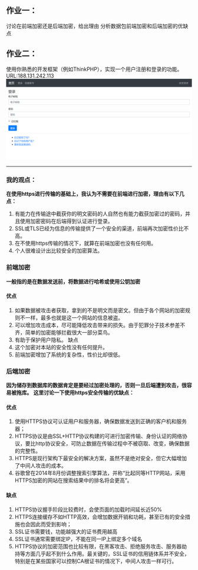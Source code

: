 ## 作业一：
讨论在前端加密还是后端加密，给出理由
分析数据包前端加密和后端加密的优缺点

## 作业二：
使用你熟悉的开发框架（例如ThinkPHP），实现一个用户注册和登录的功能。
URL:188.131.242.113
![page](/webjpg/django_login.png)
**********************

### 我的观点：
**在使用https进行传输的基础上，我认为不需要在前端进行加密，理由有以下几点：**
1.	有能力在传输途中截获你的明文密码的人自然也有能力截获加密过的密码，并且使用加密密码在后端得到认证进行登录。
2.	SSL或TLS已经为信息的传输提供了一个安全的渠道，前端再次加密性价比不高。
3.	在不使用https传输的情况下，就算在前端加密也没有任何用。
4.	个人很难设计出比较安全的加密算法。


### 前端加密
**一般指的是在数据发送前，将数据进行哈希或使用公钥加密**
#### 优点
1.	如果数据被攻击者获取，拿到的不是明文而是密文。但由于各个网站的加密规则不一样，最多也就是这一个网站的信息被盗。
2.	可以增加攻击成本，尽可能降低攻击带来的损失。由于犯罪分子技术参差不齐，简单的加密能够拦截很大一部分菜鸟。
3.	有助于保护用户隐私。
缺点
1.	这个加密对本站的安全性没有任何提升。
2.	前端加密增加了系统的复杂性，性价比却很低。



### 后端加密
**因为储存到数据库的数据肯定是要经过加密处理的，否则一旦后端遭到攻击，很容易被拖库。**
**这里讨论一下使用https安全传输的优缺点：**


#### 优点
1.	使用HTTPS协议可认证用户和服务器，确保数据发送到正确的客户机和服务器；
2.	HTTPS协议是由SSL+HTTP协议构建的可进行加密传输、身份认证的网络协议，要比http协议安全，可防止数据在传输过程中不被窃取、改变，确保数据的完整性。
3.	HTTPS是现行架构下最安全的解决方案，虽然不是绝对安全，但它大幅增加了中间人攻击的成本。
4.	谷歌曾在2014年8月份调整搜索引擎算法，并称“比起同等HTTP网站，采用HTTPS加密的网站在搜索结果中的排名将会更高”。


#### 缺点
1.	HTTPS协议握手阶段比较费时，会使页面的加载时间延长近50%
2.	HTTPS连接缓存不如HTTP高效，会增加数据开销和功耗，甚至已有的安全措施也会因此而受到影响；
3.	SSL证书需要钱，功能越强大的证书费用越高
4.	SSL证书通常需要绑定IP，不能在同一IP上绑定多个域名
5.	HTTPS协议的加密范围也比较有限，在黑客攻击、拒绝服务攻击、服务器劫持等方面几乎起不到什么作用。最关键的，SSL证书的信用链体系并不安全，特别是在某些国家可以控制CA根证书的情况下，中间人攻击一样可行。
